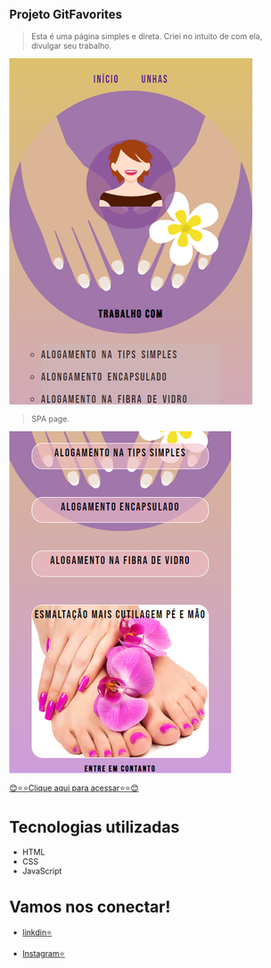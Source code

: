 ## Projeto GitFavorites

> Esta é uma página simples e direta. Criei no intuito de com ela, divulgar seu trabalho.

![preview](./img/preview/preview.png)

> SPA page.

![preview](./img/preview/preview2.png)

[😊⭐⭐Clique aqui para acessar⭐⭐😊](https://nails-1l0majvwq-romeusorionaet.vercel.app)

# Tecnologias utilizadas
- HTML
- CSS
- JavaScript

# Vamos nos conectar!
- [linkdin⭐](https://www.linkedin.com/in/romeu-soares-87749a231/)

- [Instagram⭐](http://instagram.com/romeusoaresdesouto)